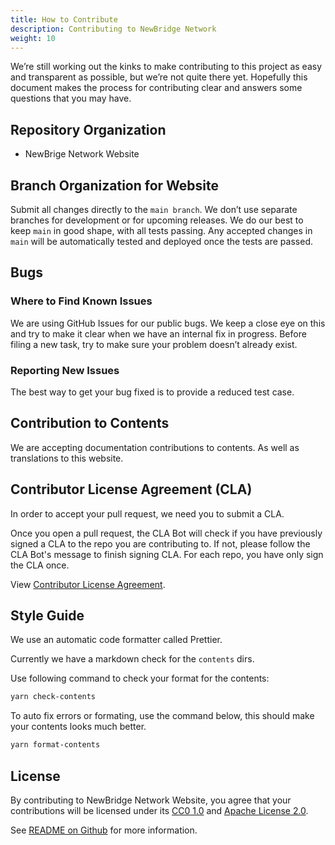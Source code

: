 ```yaml
---
title: How to Contribute
description: Contributing to NewBridge Network
weight: 10
---
```


We’re still working out the kinks to make contributing to this project as easy and transparent as possible, but we’re not quite there yet. Hopefully this document makes the process for contributing clear and answers some questions that you may have.

## Repository Organization

- NewBrige Network Website

## Branch Organization for Website

Submit all changes directly to the `main branch`. We don’t use separate branches for development or for upcoming releases. We do our best to keep `main` in good shape, with all tests passing. Any accepted changes in `main` will be automatically tested and deployed once the tests are passed.

## Bugs

### Where to Find Known Issues

We are using GitHub Issues for our public bugs. We keep a close eye on this and try to make it clear when we have an internal fix in progress. Before filing a new task, try to make sure your problem doesn’t already exist.

### Reporting New Issues

The best way to get your bug fixed is to provide a reduced test case.

## Contribution to Contents

We are accepting documentation contributions to contents. As well as translations to this website.

## Contributor License Agreement (CLA)

In order to accept your pull request, we need you to submit a CLA.

Once you open a pull request, the CLA Bot will check if you have previously signed a CLA to the repo you are contributing to. If not, please follow the CLA Bot's message to finish signing CLA. For each repo, you have only sign the CLA once.

View [Contributor License Agreement](../../cla.md).

## Style Guide

We use an automatic code formatter called Prettier.

Currently we have a markdown check for the `contents` dirs.

Use following command to check your format for the contents:

```bash
yarn check-contents
```

To auto fix errors or formating, use the command below, this should make your contents looks much better.

```bash
yarn format-contents
```

## License

By contributing to NewBridge Network Website, you agree that your contributions will be licensed under its [CC0 1.0](https://creativecommons.org/publicdomain/zero/1.0/) and [Apache License 2.0](http://www.apache.org/licenses/LICENSE-2.0).

See [README on Github](https://github.com/newtonproject/newbridge.network#license) for more information.

